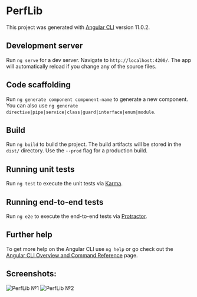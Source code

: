 # PerfLib

This project was generated with [Angular CLI](https://github.com/angular/angular-cli) version 11.0.2.

## Development server

Run `ng serve` for a dev server. Navigate to `http://localhost:4200/`. The app will automatically reload if you change any of the source files.

## Code scaffolding

Run `ng generate component component-name` to generate a new component. You can also use `ng generate directive|pipe|service|class|guard|interface|enum|module`.

## Build

Run `ng build` to build the project. The build artifacts will be stored in the `dist/` directory. Use the `--prod` flag for a production build.

## Running unit tests

Run `ng test` to execute the unit tests via [Karma](https://karma-runner.github.io).

## Running end-to-end tests

Run `ng e2e` to execute the end-to-end tests via [Protractor](http://www.protractortest.org/).

## Further help

To get more help on the Angular CLI use `ng help` or go check out the [Angular CLI Overview and Command Reference](https://angular.io/cli) page.

## Screenshots:
![PerfLib №1](https://sun9-69.userapi.com/impg/OS6seLB4wu4L6jQ3CZbxkxGx9AXO40DpFmWQWA/o7N20HaukY4.jpg?size=1905x925&quality=96&proxy=1&sign=5955d6a998074d8b1f8357b7d4f7d72d)
![PerfLib №2](https://sun9-37.userapi.com/impg/Eb6ubw422yQX83q7ws1INXFwVD6MBxX4AxYSyQ/FnIXffu8_Zg.jpg?size=1906x931&quality=96&proxy=1&sign=b03fd4c477d30816382158eae94f7af3)
